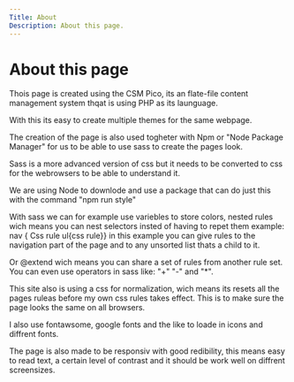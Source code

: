 ```yaml
---
Title: About 
Description: About this page.
---
```


About this page
==========================

Thois page is created using the CSM Pico, its an flate-file content management system thqat is using PHP as its launguage.

With this its easy to create multiple themes for the same webpage.

The creation of the page is also used togheter with Npm or "Node Package Manager" for us to be able to use sass to create the pages look. 

Sass is a more advanced version of css but it needs to be converted to css for the webrowsers to be able to understand it. 

We are using Node to downlode and use a package that can do just this with the command "npm run style"

With sass we can for example use variebles to store colors, nested rules wich means you can nest selectors insted of having to repet them example: nav { Css rule ul{css rule}} in this example you can give rules to the navigation part of the page and to any unsorted list thats a child to it.

Or @extend wich means you can share a set of rules from another rule set. You can even use operators in sass like: "+" "-" and "*".

This site also is using a css for normalization, wich means its resets all the pages ruleas before my own css rules takes effect. This is to make sure the page looks the same on all browsers.

I also use fontawsome, google fonts and the like to loade in icons and diffrent fonts.

The page is also made to be responsiv with good redibility, this means easy to read text, a certain level of contrast and it should be work well on diffrent screensizes.